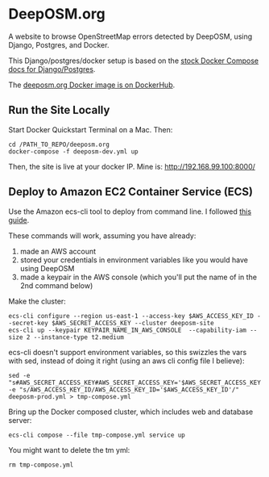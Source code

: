 # DeepOSM.org

A website to browse OpenStreetMap errors detected by DeepOSM, using Django, Postgres, and Docker.

This Django/postgres/docker setup is based on the [stock Docker Compose docs for Django/Postgres](https://docs.docker.com/compose/django/). 

The [deeposm.org Docker image is on DockerHub](https://hub.docker.com/r/deeposm/deeposm.org/).


## Run the Site Locally

Start Docker Quickstart Terminal on a Mac. Then:

    cd /PATH_TO_REPO/deeposm.org
    docker-compose -f deeposm-dev.yml up

Then, the site is live at your docker IP. Mine is: http://192.168.99.100:8000/

## Deploy to Amazon EC2 Container Service (ECS)

Use the Amazon ecs-cli tool to deploy from command line. I followed [this guide](http://docs.aws.amazon.com/AmazonECS/latest/developerguide/ECS_CLI_tutorial.html).

These commands will work, assuming you have already:

1. made an AWS account
2. stored your credentials in environment variables like you would have using DeepOSM
3. made a keypair in the AWS console (which you'll put the name of in the 2nd command below)

Make the cluster:

    ecs-cli configure --region us-east-1 --access-key $AWS_ACCESS_KEY_ID --secret-key $AWS_SECRET_ACCESS_KEY --cluster deeposm-site
    ecs-cli up --keypair KEYPAIR_NAME_IN_AWS_CONSOLE  --capability-iam --size 2 --instance-type t2.medium 

ecs-cli doesn't support environment variables, so this swizzles the vars with sed, instead of doing it right (using an aws cli config file I believe):

    sed -e "s#AWS_SECRET_ACCESS_KEY#AWS_SECRET_ACCESS_KEY='$AWS_SECRET_ACCESS_KEY'#g" -e "s/AWS_ACCESS_KEY_ID/AWS_ACCESS_KEY_ID='$AWS_ACCESS_KEY_ID'/" deeposm-prod.yml > tmp-compose.yml

Bring up the Docker composed cluster, which includes web and database server:

    ecs-cli compose --file tmp-compose.yml service up

You might want to delete the tm yml:

    rm tmp-compose.yml